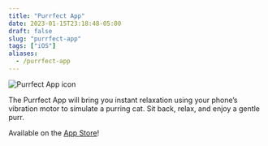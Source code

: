 ```yaml
---
title: "Purrfect App"
date: 2023-01-15T23:18:48-05:00
draft: false
slug: "purrfect-app"
tags: ["iOS"]
aliases:
  - /purrfect-app
---
```


![Purrfect App icon](/images/purrfect-app-icon.png)

The Purrfect App will bring you instant relaxation using your phone’s vibration motor to simulate a purring cat. Sit back, relax, and enjoy a gentle purr.

Available on the [App Store](https://apps.apple.com/us/app/purrfect-app/id6444394341)!
